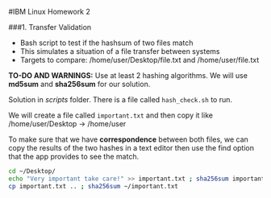 #IBM Linux Homework 2

###1. Transfer Validation

- Bash script to test if the hashsum of two files match
- This simulates a situation of a file transfer between systems
- Targets to compare: /home/user/Desktop/file.txt and /home/user/file.txt

**TO-DO AND WARNINGS:** Use at least 2 hashing algorithms. We will use **md5sum** and **sha256sum** for our solution.

Solution in _scripts_ folder. There is a file called `hash_check.sh` to run.

We will create a file called `important.txt` and then copy it like /home/user/Desktop -> /home/user

To make sure that we have **correspondence** between both files, we can copy the results of the two hashes in a text editor then use the find option that the app provides to see the match.

```bash
cd ~/Desktop/
echo "Very important take care!" >> important.txt ; sha256sum important.txt
cp important.txt .. ; sha256sum ~/important.txt
```
